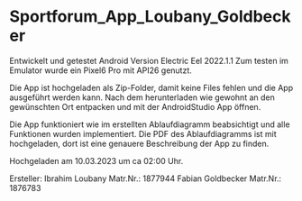 # Sportforum_App_Loubany_Goldbecker

Entwickelt und getestet Android Version Electric Eel 2022.1.1
Zum testen im Emulator wurde ein Pixel6 Pro mit API26 genutzt.

Die App ist hochgeladen als Zip-Folder, damit keine Files fehlen und die App ausgeführt werden kann.
Nach dem herunterladen wie gewohnt an den gewünschten Ort entpacken und mit der AndroidStudio App öffnen.

Die App funktioniert wie im erstellten Ablaufdiagramm beabsichtigt und alle Funktionen wurden implementiert.
Die PDF des Ablaufdiagramms ist mit hochgeladen, dort ist eine genauere Beschreibung der App zu finden.

Hochgeladen am 10.03.2023 um ca 02:00 Uhr.

Ersteller:
Ibrahim Loubany Matr.Nr.: 1877944
Fabian Goldbecker Matr.Nr.: 1876783
